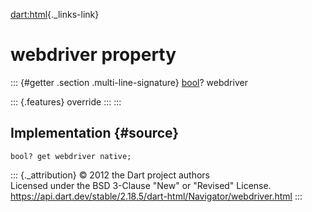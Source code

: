 [dart:html](../../dart-html/dart-html-library){._links-link}

webdriver property
==================

::: {#getter .section .multi-line-signature}
[bool](../../dart-core/bool-class)? webdriver

::: {.features}
override
:::
:::

Implementation {#source}
--------------

``` {.language-dart data-language="dart"}
bool? get webdriver native;
```

::: {._attribution}
© 2012 the Dart project authors\
Licensed under the BSD 3-Clause \"New\" or \"Revised\" License.\
<https://api.dart.dev/stable/2.18.5/dart-html/Navigator/webdriver.html>
:::
